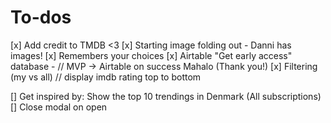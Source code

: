 # To-dos

[x] Add credit to TMDB <3
[x] Starting image folding out - Danni has images!
[x] Remembers your choices
[x] Airtable "Get early access" database - // MVP -> Airtable on success Mahalo (Thank you!)
[x] Filtering (my vs all) // display imdb rating top to bottom

[] Get inspired by: Show the top 10 trendings in Denmark (All subscriptions)
[] Close modal on open
